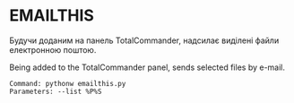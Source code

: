 # EMAILTHIS

Будучи доданим на панель TotalCommander, надсилає виділені файли електронною поштою.

Being added to the TotalCommander panel, sends selected files by e-mail.
```
Command: pythonw emailthis.py
Parameters: --list %P%S
```
